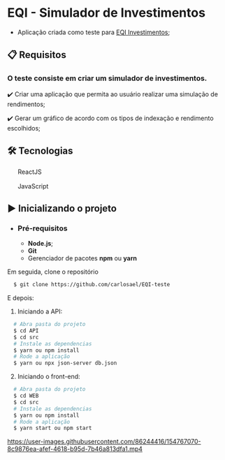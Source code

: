 # EQI - Simulador de Investimentos

- Aplicação criada como teste para [EQI Investimentos](https://eqi.com.br/);

## 📋 Requisitos

### O teste consiste em criar um simulador de investimentos.

✔️ Criar uma aplicação que permita ao usuário realizar uma simulação de rendimentos;

✔️ Gerar um gráfico de acordo com os tipos de indexação e rendimento escolhidos;

## 🛠 Tecnologias

<img src="https://upload.wikimedia.org/wikipedia/commons/thumb/a/a7/React-icon.svg/1200px-React-icon.svg.png" width="20" height="16" /> ReactJS

<img src="https://www.kindpng.com/picc/m/67-678384_transparent-javascript-icon-png-png-download.png" width="16" height="16" /> &nbsp;JavaScript

## ▶️ Inicializando o projeto

- ### **Pré-requisitos**

  - **Node.js**;
  - **Git**
  - Gerenciador de pacotes **npm** ou **yarn**

Em seguida, clone o repositório

```sh
  $ git clone https://github.com/carlosael/EQI-teste
```

E depois:

1. Iniciando a API:

```sh
  # Abra pasta do projeto
  $ cd API
  $ cd src
  # Instale as dependencias
  $ yarn ou npm install
  # Rode a aplicação
  $ yarn ou npx json-server db.json
```

2. Iniciando o front-end:

```sh
  # Abra pasta do projeto
  $ cd WEB
  $ cd src
  # Instale as dependencias
  $ yarn ou npm install
  # Rode a aplicação
  $ yarn start ou npm start
```

https://user-images.githubusercontent.com/86244416/154767070-8c9876ea-afef-4618-b95d-7b46a813dfa1.mp4


